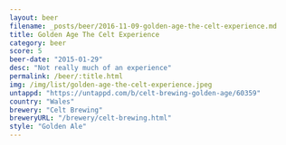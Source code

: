 ```yaml
---
layout: beer
filename: _posts/beer/2016-11-09-golden-age-the-celt-experience.md
title: Golden Age The Celt Experience
category: beer
score: 5
beer-date: "2015-01-29"
desc: "Not really much of an experience"
permalink: /beer/:title.html
img: /img/list/golden-age-the-celt-experience.jpeg
untappd: "https://untappd.com/b/celt-brewing-golden-age/60359"
country: "Wales"
brewery: "Celt Brewing"
breweryURL: "/brewery/celt-brewing.html"
style: "Golden Ale"
---
```

